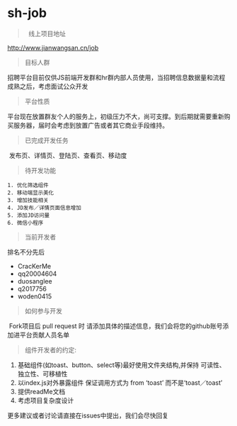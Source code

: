 # sh-job

>   线上项目地址

http://www.jianwangsan.cn/job

> 目标人群

​	招聘平台目前仅供JS前端开发群和hr群内部人员使用，当招聘信息数据量和流程成熟之后，考虑面试公众开发

> 平台性质

​	平台现在放置群友个人的服务上，初级压力不大，尚可支撑。到后期就需要重新购买服务器，届时会考虑到放置广告或者其它商业手段维持。

> 已完成开发任务

​	发布页、详情页、登陆页、查看页、移动度

> 待开发功能

	1. 优化筛选组件
	2. 移动端显示美化
	3. 增加技能相关
	4. JD发布／详情页面信息增加
	5. 添加JD访问量
	6. 微信小程序

> 当前开发者

排名不分先后

- CracKerMe
- qq20004604
- duosanglee
- q2017756
- woden0415

> 如何参与开发

​	Fork项目后 pull request 时 请添加具体的描述信息，我们会将您的github账号添加进平台贡献人员名单

> 组件开发者的约定:

1. 基础组件(如toast、button、select等)最好使用文件夹结构,并保持 可读性、独立性、可移植性
2. 以index.js对外暴露组件 保证调用方式为 from ‘toast’ 而不是‘toast／toast’
3. 提供readMe文档
4. 考虑项目复杂度设计



更多建议或者讨论请直接在issues中提出，我们会尽快回复



